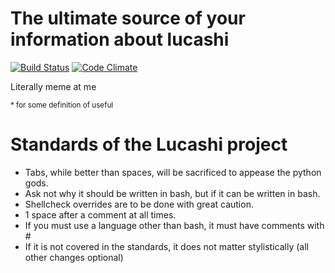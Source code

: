 # The ultimate source of your information about lucashi

[![Build Status](https://travis-ci.org/Caelink/lucashifacts.svg?branch=master)](https://travis-ci.org/Caelink/lucashifacts) [![Code Climate](https://codeclimate.com/github/Caelink/lucashifacts.png)](https://codeclimate.com/github/Caelink/lucashifacts)

Literally meme at me

<sup> * for some definition of useful</sup>


# Standards of the Lucashi project

- Tabs, while better than spaces, will be sacrificed to appease the python gods.
- Ask not why it should be written in bash, but if it can be written in bash.
- Shellcheck overrides are to be done with great caution.
- 1 space after a comment at all times.
- If you must use a language other than bash, it must have comments with \#
- If it is not covered in the standards, it does not matter stylistically (all other changes optional)

